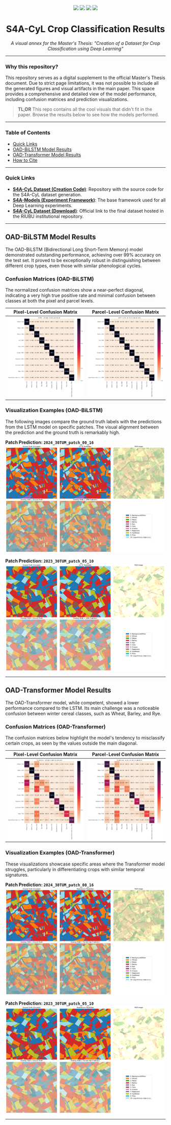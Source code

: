 <!-- --------------------------------------------------------------------- -->
<!--         TFM-S4ACyL-Classification-Results – Official README           -->
<!-- --------------------------------------------------------------------- -->
<p align="center">
  <img src="https://img.shields.io/github/last-commit/RodrigoPascual/TFM-S4ACyL-Classification-Results?style=for-the-badge">
  <img src="https://img.shields.io/badge/Type-Research%20Results-blue.svg?style=for-the-badge">
  <a href="https://github.com/RodrigoPascual/S4A-CyL"><img src="https://img.shields.io/badge/Dataset%20Repo-S4A--CyL-green?style=for-the-badge"></a>
  <a href="https://github.com/Orion-AI-Lab/S4A-Models"><img src="https://img.shields.io/badge/Framework%20Repo-S4A--Models-orange?style=for-the-badge"></a>
</p>

<h1 align="center">S4A-CyL Crop Classification Results</h1>
<p align="center"><em>A visual annex for the Master's Thesis: "Creation of a Dataset for Crop Classification using Deep Learning"</em></p>

---

### Why this repository?

This repository serves as a digital supplement to the official Master's Thesis document. Due to strict page limitations, it was not possible to include all the generated figures and visual artifacts in the main paper. This space provides a comprehensive and detailed view of the model performance, including confusion matrices and prediction visualizations.

> **TL;DR**
> This repo contains all the cool visuals that didn't fit in the paper. Browse the results below to see how the models performed.

---

### Table of Contents
- [Quick Links](#quick-links)
- [OAD-BiLSTM Model Results](#oad-bilstm-model-results)
- [OAD-Transformer Model Results](#oad-transformer-model-results)
- [How to Cite](#how-to-cite)

---

### Quick Links

* **[S4A-CyL Dataset (Creation Code)](https://github.com/RodrigoPascual/S4A-CyL)**: Repository with the source code for the S4A-CyL dataset generation.
* **[S4A-Models (Experiment Framework)](https://github.com/Orion-AI-Lab/S4A-Models)**: The base framework used for all Deep Learning experiments.
* **[S4A-CyL Dataset (Download)](https://hdl.handle.net/10259/10551)**: Official link to the final dataset hosted in the RIUBU institutional repository.

---

## OAD-BiLSTM Model Results

The OAD-BiLSTM (Bidirectional Long Short-Term Memory) model demonstrated outstanding performance, achieving over 99% accuracy on the test set. It proved to be exceptionally robust in distinguishing between different crop types, even those with similar phenological cycles.

### Confusion Matrices (OAD-BiLSTM)

The normalized confusion matrices show a near-perfect diagonal, indicating a very high true positive rate and minimal confusion between classes at both the pixel and parcel levels.

| Pixel-Level Confusion Matrix                               | Parcel-Level Confusion Matrix                              |
| ---------------------------------------------------------- | ---------------------------------------------------------- |
| ![LSTM Pixel-level Confusion Matrix](assets/lstm/confusion_matrices/lstm_pixel_confusion_epoch0.png) | ![LSTM Parcel-level Confusion Matrix](assets/lstm/confusion_matrices/lstm_parcel_confusion_epoch0.png) |

### Visualization Examples (OAD-BiLSTM)

The following images compare the ground truth labels with the predictions from the LSTM model on specific patches. The visual alignment between the prediction and the ground truth is remarkably high.

**Patch Prediction: `2024_30TUM_patch_00_16`**
![LSTM Visualization on Patch 1](assets/lstm/visualizations/oad_visualization_single_lstm_2024_30TUM_patch_00_16.nc.png)

**Patch Prediction: `2023_30TUM_patch_05_10`**
![LSTM Visualization on Patch 2](assets/lstm/visualizations/oad_visualization_single_lstm_2023_30TUM_patch_05_10.nc.png)

---

## OAD-Transformer Model Results

The OAD-Transformer model, while competent, showed a lower performance compared to the LSTM. Its main challenge was a noticeable confusion between winter cereal classes, such as Wheat, Barley, and Rye.

### Confusion Matrices (OAD-Transformer)

The confusion matrices below highlight the model's tendency to misclassify certain crops, as seen by the values outside the main diagonal.

| Pixel-Level Confusion Matrix                                      | Parcel-Level Confusion Matrix                                     |
| ----------------------------------------------------------------- | ----------------------------------------------------------------- |
| ![Transformer Pixel-level Confusion Matrix](assets/transformer/confusion_matrices/transformer_pixel_confusion_epoch0.png) | ![Transformer Parcel-level Confusion Matrix](assets/transformer/confusion_matrices/transformer_parcel_confusion_epoch0.png) |

### Visualization Examples (OAD-Transformer)

These visualizations showcase specific areas where the Transformer model struggles, particularly in differentiating crops with similar temporal signatures.

**Patch Prediction: `2024_30TUM_patch_00_16`**
![Transformer Visualization on Patch 1](assets/transformer/visualizations/oad_visualization_single_transformer_2024_30TUM_patch_00_16.nc.png)

**Patch Prediction: `2023_30TUM_patch_05_10`**
![Transformer Visualization on Patch 2](assets/transformer/visualizations/oad_visualization_single_transformer_2023_30TUM_patch_05_10.nc.png)

---
